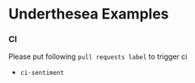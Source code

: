 # Underthesea Examples

### CI

Please put following `pull requests label` to trigger ci

* `ci-sentiment`
